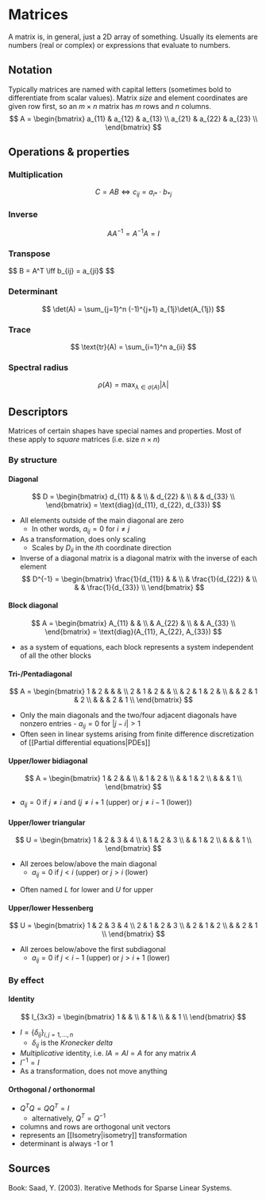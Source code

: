# Matrices

A matrix is, in general, just a 2D array of something.
Usually its elements are numbers (real or complex)
or expressions that evaluate to numbers.

## Notation

Typically matrices are named with capital letters
(sometimes bold to differentiate from scalar values).
Matrix _size_ and element coordinates are given
row first, so an $m \times n$ matrix has $m$ rows and $n$ columns.
$$
A = \begin{bmatrix}
a_{11} & a_{12} & a_{13} \\
a_{21} & a_{22} & a_{23} \\
\end{bmatrix}
$$

## Operations & properties

### Multiplication

$$
C = AB \iff c_{ij} = a_{i*} \cdot b_{*j}
$$

### Inverse

$$
AA^{-1} = A^{-1}A = I
$$

### Transpose

$$
B = A^T \iff b_{ij} = a_{ji}$
$$

### Determinant

$$
\det(A) = \sum_{j=1}^n (-1)^{j+1} a_{1j}\det(A_{1j})
$$

### Trace

$$
\text{tr}(A) = \sum_{i=1}^n a_{ii}
$$

### Spectral radius

$$
\rho(A) = \max_{\lambda \in \sigma(A)} \lvert \lambda \rvert
$$

## Descriptors

Matrices of certain shapes have special names and properties.
Most of these apply to _square_ matrices (i.e. size $n \times n$)

### By structure

#### Diagonal

$$
D = \begin{bmatrix}
d_{11} & & \\
& d_{22} & \\
& & d_{33} \\
\end{bmatrix}
= \text{diag}(d_{11}, d_{22}, d_{33})
$$
- All elements outside of the main diagonal are zero
	- In other words, $a_{ij} = 0$ for $i \neq j$
- As a transformation, does only scaling
	- Scales by $D_{ii}$ in the $i$th coordinate direction
- Inverse of a diagonal matrix is a diagonal matrix with
  the inverse of each element
$$
D^{-1} = \begin{bmatrix}
\frac{1}{d_{11}} & & \\
& \frac{1}{d_{22}} & \\
& & \frac{1}{d_{33}} \\
\end{bmatrix}
$$

#### Block diagonal

$$
A = \begin{bmatrix}
A_{11} & & \\
& A_{22} & \\
& & A_{33} \\
\end{bmatrix}
= \text{diag}(A_{11}, A_{22}, A_{33})
$$

- as a system of equations, each block represents
  a system independent of all the other blocks

#### Tri-/Pentadiagonal

$$
A = \begin{bmatrix}
1 & 2 & & & \\
2 & 1 & 2 & & \\
& 2 & 1 & 2 & \\
& & 2 & 1 & 2 \\
& & & 2 & 1 \\
\end{bmatrix}
$$
- Only the main diagonals and the two/four adjacent diagonals
  have nonzero entries
	  - $a_{ij} = 0$ for $|j - i| > 1$
- Often seen in linear systems arising from
  finite difference discretization of [[Partial differential equations|PDEs]]

#### Upper/lower bidiagonal

$$
A = \begin{bmatrix}
1 & 2 & & \\
& 1 & 2 & \\
& & 1 & 2 \\
& & & 1 \\
\end{bmatrix}
$$
- $a_{ij} = 0$ if $j \neq i$ and ($j \neq i + 1$ (upper) or $j \neq i - 1$ (lower))

#### Upper/lower triangular

$$
U = \begin{bmatrix}
1 & 2 & 3 & 4 \\
& 1 & 2 & 3 \\
& & 1 & 2 \\
& & & 1 \\
\end{bmatrix}
$$
- All zeroes below/above the main diagonal
	- $a_{ij} = 0$ if $j < i$ (upper) or $j > i$ (lower)
* Often named $L$ for lower and $U$ for upper

#### Upper/lower Hessenberg

$$
U = \begin{bmatrix}
1 & 2 & 3 & 4 \\
2 & 1 & 2 & 3 \\
& 2 & 1 & 2 \\
& & 2 & 1 \\
\end{bmatrix}
$$
- All zeroes below/above the first subdiagonal
	- $a_{ij} = 0$ if $j < i-1$ (upper) or $j > i+1$ (lower)

### By effect

#### Identity
$$
I_{3x3} = \begin{bmatrix}
1 & & \\
& 1 & \\
& & 1 \\
\end{bmatrix}
$$
- $I = \{\delta_{ij}\}_{i,j = 1, \dots, n}$
	- $\delta_{ij}$ is the _Kronecker delta_
- _Multiplicative_ identity, i.e. $IA = AI = A$ for any matrix $A$
- $I^{-1} = I$
- As a transformation, does not move anything

#### Orthogonal / orthonormal

- $Q^TQ = QQ^T = I$
	- alternatively, $Q^T = Q^{-1}$
- columns and rows are orthogonal unit vectors
- represents an [[Isometry|isometry]] transformation
- determinant is always -1 or 1

## Sources

Book: Saad, Y. (2003). Iterative Methods for Sparse Linear Systems.
